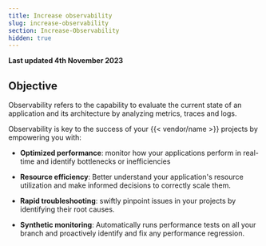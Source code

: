 ```yaml
---
title: Increase observability
slug: increase-observability
section: Increase-Observability
hidden: true
---
```


**Last updated 4th November 2023**



## Objective  

Observability refers to the capability to evaluate the current state of an application and its architecture by analyzing metrics, traces and logs.

Observability is key to the success of your {{< vendor/name >}} projects by empowering you with:

- **Optimized performance**: monitor how your applications perform in real-time and identify bottlenecks or inefficiencies


- **Resource efficiency**: Better understand your application's resource utilization and make informed decisions to correctly scale them.


- **Rapid troubleshooting**: swiftly pinpoint issues in your projects by identifying their root causes.


- **Synthetic monitoring**: Automatically runs performance tests on all your branch and proactively identify and fix any performance regression.


